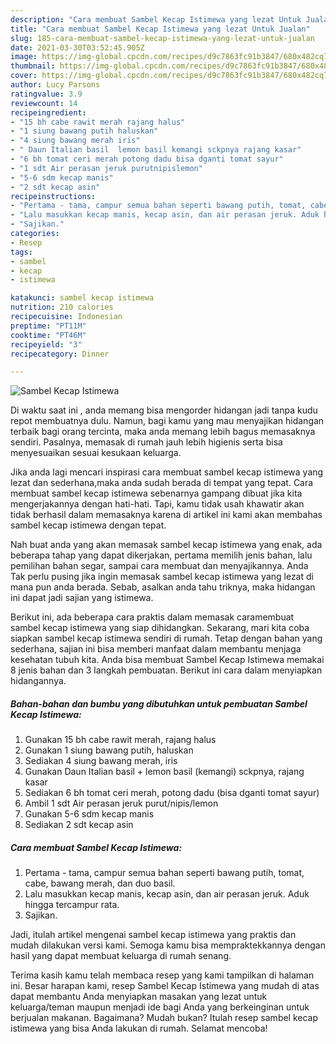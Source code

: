 ```yaml
---
description: "Cara membuat Sambel Kecap Istimewa yang lezat Untuk Jualan"
title: "Cara membuat Sambel Kecap Istimewa yang lezat Untuk Jualan"
slug: 185-cara-membuat-sambel-kecap-istimewa-yang-lezat-untuk-jualan
date: 2021-03-30T03:52:45.905Z
image: https://img-global.cpcdn.com/recipes/d9c7863fc91b3847/680x482cq70/sambel-kecap-istimewa-foto-resep-utama.jpg
thumbnail: https://img-global.cpcdn.com/recipes/d9c7863fc91b3847/680x482cq70/sambel-kecap-istimewa-foto-resep-utama.jpg
cover: https://img-global.cpcdn.com/recipes/d9c7863fc91b3847/680x482cq70/sambel-kecap-istimewa-foto-resep-utama.jpg
author: Lucy Parsons
ratingvalue: 3.9
reviewcount: 14
recipeingredient:
- "15 bh cabe rawit merah rajang halus"
- "1 siung bawang putih haluskan"
- "4 siung bawang merah iris"
- " Daun Italian basil  lemon basil kemangi sckpnya rajang kasar"
- "6 bh tomat ceri merah potong dadu bisa dganti tomat sayur"
- "1 sdt Air perasan jeruk purutnipislemon"
- "5-6 sdm kecap manis"
- "2 sdt kecap asin"
recipeinstructions:
- "Pertama - tama, campur semua bahan seperti bawang putih, tomat, cabe, bawang merah, dan duo basil."
- "Lalu masukkan kecap manis, kecap asin, dan air perasan jeruk. Aduk hingga tercampur rata."
- "Sajikan."
categories:
- Resep
tags:
- sambel
- kecap
- istimewa

katakunci: sambel kecap istimewa 
nutrition: 210 calories
recipecuisine: Indonesian
preptime: "PT11M"
cooktime: "PT46M"
recipeyield: "3"
recipecategory: Dinner

---
```



![Sambel Kecap Istimewa](https://img-global.cpcdn.com/recipes/d9c7863fc91b3847/680x482cq70/sambel-kecap-istimewa-foto-resep-utama.jpg)

Di waktu  saat ini , anda memang bisa mengorder hidangan jadi tanpa kudu repot membuatnya dulu. Namun, bagi kamu yang mau menyajikan hidangan terbaik bagi orang tercinta, maka anda memang lebih bagus memasaknya sendiri. Pasalnya, memasak di rumah jauh lebih higienis serta bisa menyesuaikan sesuai kesukaan keluarga.

Jika anda lagi mencari inspirasi cara membuat sambel kecap istimewa yang lezat dan sederhana,maka anda sudah berada di tempat yang tepat. Cara membuat sambel kecap istimewa  sebenarnya gampang dibuat jika kita mengerjakannya dengan hati-hati. Tapi, kamu tidak usah khawatir akan tidak berhasil dalam memasaknya 
karena di artikel ini kami akan membahas sambel kecap istimewa dengan tepat.  



Nah buat anda yang akan memasak sambel kecap istimewa yang enak, ada beberapa tahap yang dapat dikerjakan, pertama memilih jenis bahan, lalu pemilihan bahan segar, sampai cara membuat dan menyajikannya. Anda Tak perlu pusing jika ingin memasak sambel kecap istimewa yang lezat di mana pun anda berada. Sebab, asalkan anda  tahu triknya, maka hidangan ini dapat jadi sajian yang istimewa.

Berikut ini, ada beberapa cara praktis  dalam memasak caramembuat sambel kecap istimewa yang siap dihidangkan. Sekarang, mari kita coba siapkan sambel kecap istimewa sendiri di rumah. Tetap dengan bahan yang sederhana, sajian ini bisa memberi manfaat dalam membantu menjaga kesehatan tubuh kita. Anda bisa membuat Sambel Kecap Istimewa memakai 8 jenis bahan dan 3 langkah pembuatan. Berikut ini cara dalam menyiapkan hidangannya.

<!--inarticleads1-->

##### Bahan-bahan dan bumbu yang dibutuhkan untuk pembuatan Sambel Kecap Istimewa:

1. Gunakan 15 bh cabe rawit merah, rajang halus
1. Gunakan 1 siung bawang putih, haluskan
1. Sediakan 4 siung bawang merah, iris
1. Gunakan  Daun Italian basil + lemon basil (kemangi) sckpnya, rajang kasar
1. Sediakan 6 bh tomat ceri merah, potong dadu (bisa dganti tomat sayur)
1. Ambil 1 sdt Air perasan jeruk purut/nipis/lemon
1. Gunakan 5-6 sdm kecap manis
1. Sediakan 2 sdt kecap asin




<!--inarticleads2-->

##### Cara membuat Sambel Kecap Istimewa:

1. Pertama - tama, campur semua bahan seperti bawang putih, tomat, cabe, bawang merah, dan duo basil.
1. Lalu masukkan kecap manis, kecap asin, dan air perasan jeruk. Aduk hingga tercampur rata.
1. Sajikan.




Jadi, itulah artikel mengenai  sambel kecap istimewa  yang praktis dan mudah dilakukan versi kami. Semoga kamu bisa mempraktekkannya dengan hasil yang dapat membuat keluarga di rumah senang. 

Terima kasih kamu telah membaca resep yang kami tampilkan di halaman ini. Besar harapan kami, resep  Sambel Kecap Istimewa yang mudah di atas dapat membantu Anda menyiapkan masakan yang lezat untuk keluarga/teman maupun menjadi ide bagi Anda yang berkeinginan untuk berjualan makanan. Bagaimana? Mudah bukan? Itulah resep sambel kecap istimewa yang bisa Anda lakukan di rumah. Selamat mencoba!

